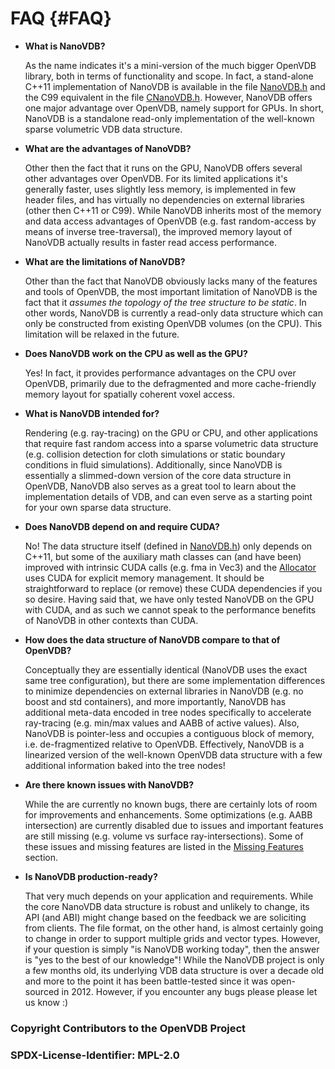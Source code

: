 # FAQ {#FAQ}

* **What is NanoVDB?**

  As the name indicates it's a mini-version of the much bigger OpenVDB library, both in terms of functionality and scope. In fact, a stand-alone C++11 implementation of NanoVDB is available in the file [NanoVDB.h](../include/nanovdb/NanoVDB.h) and the C99 equivalent in the file [CNanoVDB.h](../include/cnanovdb/CNanoVDB.h). However, NanoVDB offers one major advantage over OpenVDB, namely support for GPUs. In short, NanoVDB is a standalone read-only implementation of the well-known sparse volumetric VDB data structure.

* **What are the advantages of NanoVDB?**

  Other then the fact that it runs on the GPU, NanoVDB offers several other advantages over OpenVDB. For its limited applications it's generally faster, uses slightly less memory, is implemented in few header files, and has virtually no dependencies on external libraries (other then C++11 or C99). While NanoVDB inherits most of the memory and data access advantages of OpenVDB (e.g. fast random-access by means of inverse tree-traversal), the improved memory layout of NanoVDB actually results in faster read access performance.

* **What are the limitations of NanoVDB?**

  Other than the fact that NanoVDB obviously lacks many of the features and tools of OpenVDB, the most important limitation of NanoVDB is the fact that it *assumes the topology of the tree structure to be static*. In other words, NanoVDB is currently a read-only data structure which can only be constructed from existing OpenVDB volumes (on the CPU). This limitation will be relaxed in the future.

* **Does NanoVDB work on the CPU as well as the GPU?**

  Yes! In fact, it provides performance advantages on the CPU over OpenVDB, primarily due to the defragmented and more cache-friendly memory layout for spatially coherent voxel access.

* **What is NanoVDB intended for?**

  Rendering (e.g. ray-tracing) on the GPU or CPU, and other applications that require fast random access into a sparse volumetric data structure (e.g. collision detection for cloth simulations or static boundary conditions in fluid simulations). Additionally, since NanoVDB is essentially a slimmed-down version of the core data structure in OpenVDB, NanoVDB also serves as a great tool to learn about the implementation details of VDB, and can even serve as a starting point for your own sparse data structure.

* **Does NanoVDB depend on and require CUDA?**

  No! The data structure itself (defined in [NanoVDB.h](../include/nanovdb/NanoVDB.h)) only depends on C++11, but some of the auxiliary math classes can (and have been) improved with intrinsic CUDA calls (e.g. fma in Vec3) and the [Allocator](../include/nanovdb/Util.h) uses CUDA for explicit memory management. It should be straightforward to replace (or remove) these CUDA dependencies if you so desire. Having said that, we have only tested NanoVDB on the GPU with CUDA, and as such we cannot speak to the performance benefits of NanoVDB in other contexts than CUDA.

* **How does the data structure of NanoVDB compare to that of OpenVDB?**

  Conceptually they are essentially identical (NanoVDB uses the exact same tree configuration), but there are some implementation differences to minimize dependencies on external libraries in NanoVDB (e.g. no boost and std containers), and more importantly, NanoVDB has additional meta-data encoded in tree nodes specifically to accelerate ray-tracing (e.g. min/max values and AABB of active values). Also, NanoVDB is pointer-less and occupies a contiguous block of memory, i.e. de-fragmentized relative to OpenVDB. Effectively, NanoVDB is a linearized version of the well-known OpenVDB data structure with a few additional information baked into the tree nodes!

* **Are there known issues with NanoVDB?**

  While the are currently no known bugs, there are certainly lots of room for improvements and enhancements. Some optimizations (e.g. AABB intersection) are currently disabled due to issues and important features are still missing (e.g. volume vs surface ray-intersections). Some of these issues and missing features are listed in the [Missing Features](#-Missing-features) section.

* **Is NanoVDB production-ready?**

  That very much depends on your application and requirements. While the core NanoVDB data structure is robust and unlikely to change, its API (and ABI) might change based on the feedback we are soliciting from clients. The file format, on the other hand, is almost certainly going to change in order to support multiple grids and vector types. However, if your question is simply "is NanoVDB working today", then the answer is "yes to the best of our knowledge"! While the NanoVDB project is only a few months old, its underlying VDB data structure is over a decade old and more to the point it has been battle-tested since it was open-sourced in 2012. However, if you encounter any bugs please please let us know :)

### Copyright Contributors to the OpenVDB Project
### SPDX-License-Identifier: MPL-2.0